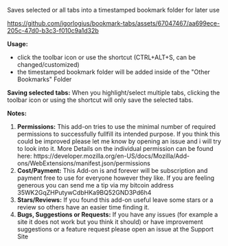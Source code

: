 Saves selected or all tabs into a timestamped bookmark folder for later use

https://github.com/igorlogius/bookmark-tabs/assets/67047467/aa699ece-205c-47d0-b3c3-f010c9a1d32b

<b>Usage:</b>
<ul>
	<li>click the toolbar icon or use the shortcut (CTRL+ALT+S, can be changed/customized)</li>
		<li>the timestamped bookmark folder will be added inside of the "Other Bookmarks" Folder</li>
</ul>

<b>Saving selected tabs:</b>
When you highlight/select multiple tabs, clicking the toolbar icon or using the shortcut will only save the selected tabs.

<b>Notes:</b>
<ol>
    <li><b>Permissions:</b>
        This add-on tries to use the minimal number of required permissions to successfully fullfill its intended purpose.
        If you think this could be improved please let me know by opening an issue and i will try to look into it.
        More Details on the individual permission can be found here: https://developer.mozilla.org/en-US/docs/Mozilla/Add-ons/WebExtensions/manifest.json/permissions
    </li>
    <li><b>Cost/Payment:</b>
        This Add-on is and forever will be subscription and payment free to use for everyone however they like.
        If you are feeling generous you can send me a tip via my bitcoin address 35WK2GqZHPutywCdbHKa9BQ52GND3Pd6h4
    </li>
    <li><b>Stars/Reviews:</b>
        If you found this add-on useful leave some stars or a review so others have an  easier time finding it.
    </li>
    <li><b>Bugs, Suggestions or Requests:</b>
        If you have any issues (for example a site it does not work but you think it should) or have improvement suggestions or a feature request please open an issue at the Support Site
    </li>
</ol>

